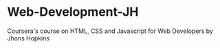# Web-Development-JH
Coursera's course on HTML, CSS and Javascript for Web Developers by Jhons Hopkins
